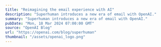 ```yaml
---
title: "Reimagining the email experience with AI"
description: "Superhuman introduces a new era of email with OpenAI."
summary: "Superhuman introduces a new era of email with OpenAI."
pubDate: "Mon, 18 Mar 2024 07:00:00 GMT"
source: "OpenAI Blog"
url: "https://openai.com/blog/superhuman"
thumbnail: "/assets/openai_logo.png"
---
```


